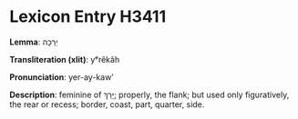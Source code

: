# Lexicon Entry H3411

**Lemma**: יְרֵכָה

**Transliteration (xlit)**: yᵉrêkâh

**Pronunciation**: yer-ay-kaw'

**Description**:
feminine of יָרֵךְ; properly, the flank; but used only figuratively, the rear or recess; border, coast, part, quarter, side.
